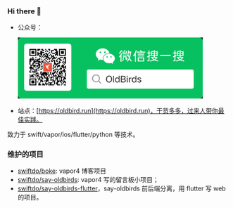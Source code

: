 ### Hi there 👋

* 公众号：

  <img src="https://github.com/swiftdo/swiftdo.github.io/blob/master/wechat.png" width="420" />

* 站点：[https://oldbird.run](https://oldbird.run)，干货多多，过来人带你最佳实践。

致力于 swift/vapor/ios/flutter/python 等技术。


### 维护的项目
* [swiftdo/boke](https://github.com/swiftdo/boke): vapor4 博客项目
* [swiftdo/say-oldbirds](https://github.com/swiftdo/say-oldbirds):  vapor4 写的留言板小项目；
* [swiftdo/say-oldbirds-flutter](https://github.com/swiftdo/say-oldbirds-flutter)，say-oldbirds 前后端分离，用 flutter 写 web 的项目。
